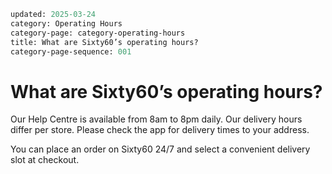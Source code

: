 ```meta
updated: 2025-03-24
category: Operating Hours
category-page: category-operating-hours
title: What are Sixty60’s operating hours?  
category-page-sequence: 001
```

# What are Sixty60’s operating hours?  

Our Help Centre is available from 8am to 8pm daily. 
Our delivery hours differ per store. Please check the app for delivery times to your address. 

You can place an order on Sixty60 24/7 and select a convenient delivery slot at checkout. 
